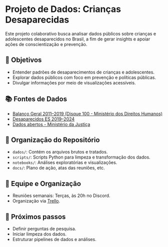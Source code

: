 # Projeto de Dados: Crianças Desaparecidas

Este projeto colaborativo busca analisar dados públicos sobre crianças e adolescentes desaparecidos no Brasil, a fim de gerar insights e apoiar ações de conscientização e prevenção.

## 🎯 Objetivos

- Entender padrões de desaparecimentos de crianças e adolescentes.
- Explorar dados públicos com foco em prevenção e políticas públicas.
- Divulgar informações por meio de visualizações acessíveis.

## 📚 Fontes de Dados

- [Balanço Geral 2011–2019 (Disque 100 - Ministério dos Direitos Humanos)](https://www.gov.br/mdh/pt-br/acesso-a-informacao/dados-abertos/disque100/balanco-geral-2011-a-2019-criancas-e-adolescentes)
- [Desaparecidos ES 2019–2024](https://dados.es.gov.br/dataset/desaparecido-e-localizados-2019_2024)
- [Dados abertos - Ministério da Justiça](https://dados.mj.gov.br/dataset?res_format=CSV)

## 🔧 Organização do Repositório

- `dados/`: Contém os arquivos brutos e tratados.
- `scripts/`: Scripts Python para limpeza e transformação dos dados.
- `notebooks/`: Análises exploratórias e visualizações.
- `docs/`: Plano de ação, atas das reuniões, etc.

## 🤝 Equipe e Organização

- Reuniões semanais: Terças, às 20h no Discord.
- Organização via [Trello](https://trello.com/invite/b/68194ae691002312b1813ca4/ATTI9f6d50630c7649db54c5bda961709a5d52F1F3CB/projeto-de-dados).

## 🧠 Próximos passos

- Definir perguntas de pesquisa.
- Iniciar limpeza dos dados.
- Estruturar pipelines de dados e análises.


